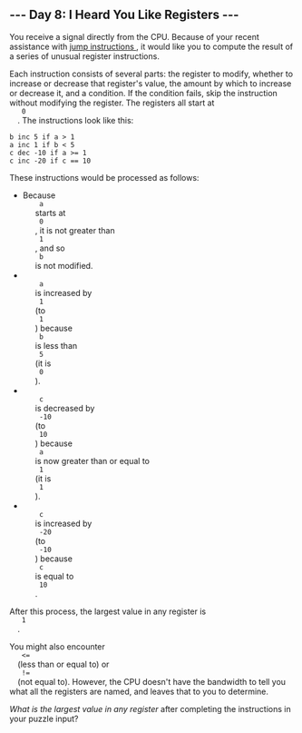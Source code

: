 <article class="day-desc">
 <h2>
  --- Day 8: I Heard You Like Registers ---
 </h2>
 <p>
  You receive a
  <span title="There's that sorcery I told you about.">
   signal
  </span>
  directly from the CPU. Because of your recent assistance with
  <a href="5">
   jump instructions
  </a>
  , it would like you to compute the result of a series of unusual register instructions.
 </p>
 <p>
  Each instruction consists of several parts: the register to modify, whether to increase or decrease that register's value, the amount by which to increase or decrease it, and a condition. If the condition fails, skip the instruction without modifying the register. The registers all start at
  <code>
   0
  </code>
  . The instructions look like this:
 </p>
 <pre><code>b inc 5 if a &gt; 1
a inc 1 if b &lt; 5
c dec -10 if a &gt;= 1
c inc -20 if c == 10
</code></pre>
 <p>
  These instructions would be processed as follows:
 </p>
 <ul>
  <li>
   Because
   <code>
    a
   </code>
   starts at
   <code>
    0
   </code>
   , it is not greater than
   <code>
    1
   </code>
   , and so
   <code>
    b
   </code>
   is not modified.
  </li>
  <li>
   <code>
    a
   </code>
   is increased by
   <code>
    1
   </code>
   (to
   <code>
    1
   </code>
   ) because
   <code>
    b
   </code>
   is less than
   <code>
    5
   </code>
   (it is
   <code>
    0
   </code>
   ).
  </li>
  <li>
   <code>
    c
   </code>
   is decreased by
   <code>
    -10
   </code>
   (to
   <code>
    10
   </code>
   ) because
   <code>
    a
   </code>
   is now greater than or equal to
   <code>
    1
   </code>
   (it is
   <code>
    1
   </code>
   ).
  </li>
  <li>
   <code>
    c
   </code>
   is increased by
   <code>
    -20
   </code>
   (to
   <code>
    -10
   </code>
   ) because
   <code>
    c
   </code>
   is equal to
   <code>
    10
   </code>
   .
  </li>
 </ul>
 <p>
  After this process, the largest value in any register is
  <code>
   1
  </code>
  .
 </p>
 <p>
  You might also encounter
  <code>
   &lt;=
  </code>
  (less than or equal to) or
  <code>
   !=
  </code>
  (not equal to). However, the CPU doesn't have the bandwidth to tell you what all the registers are named, and leaves that to you to determine.
 </p>
 <p>
  <em>
   What is the largest value in any register
  </em>
  after completing the instructions in your puzzle input?
 </p>
</article>

